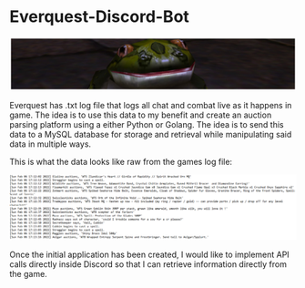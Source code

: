 # Everquest-Discord-Bot
![Alt text](https://github.com/RickyDLong/Everquest-Discord-Bot/blob/master/Frog.png?raw=true)

Everquest has .txt log file that logs all chat and combat live as it happens in game. The idea is to use this data to my benefit and create an auction parsing platform using a either Python or Golang. The idea is to send this data to a MySQL database for storage and retrieval while manipulating said data in multiple ways.

This is what the data looks like raw from the games log file:

![Alt text](https://github.com/RickyDLong/Everquest-Discord-Bot/blob/master/EQLog.PNG?raw=true)


Once the initial application has been created, I would like to implement API calls directly inside Discord so that I can retrieve information directly from the game.
